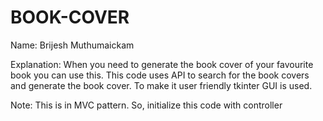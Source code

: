 # BOOK-COVER

Name: Brijesh Muthumaickam

Explanation:
     When you need to generate the book cover of your favourite book you can use this. This code uses API to search for the book covers and generate the book cover. To make it user friendly tkinter GUI is used.
    
Note:
    This is in MVC pattern. So, initialize this code with controller
